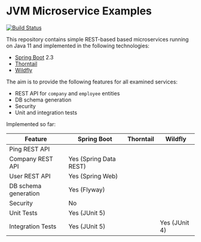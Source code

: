 # JVM Microservice Examples

[![Build Status](https://travis-ci.org/chrisgleissner/microservice.svg?branch=master)](https://travis-ci.org/chrisgleissner/microservice)

This repository contains simple REST-based based microservices running on Java 11 and implemented in the following technologies:
* [Spring Boot](https://github.com/spring-projects/spring-boot) 2.3
* [Thorntail](https://github.com/thorntail/thorntail)
* [Wildfly](https://github.com/wildfly/wildfly)

The aim is to provide the following features for all examined services:
* REST API for `company` and `employee` entities
* DB schema generation
* Security
* Unit and integration tests

Implemented so far:

| Feature              | Spring Boot               | Thorntail | Wildfly       |
|----------------------|---------------------------|-----------|---------------|
| Ping REST API        |               |           |           | Yes (JAX-RS)  |
| Company REST API     | Yes (Spring Data REST)    |           |               |
| User REST API        | Yes (Spring Web)          |           |               |
| DB schema generation | Yes (Flyway)              |           |               |
| Security             | No                        |           |               |
| Unit Tests           | Yes (JUnit 5)             |           |               |
| Integration Tests    | Yes (JUnit 5)             |           | Yes (JUnit 4) |      |

